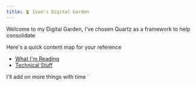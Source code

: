 ```yaml
---
title: 🪴 Ivan's Digital Garden
---
```


Welcome to my Digital Garden, I've chosen Quartz as a framework to help consolidate 


Here's a quick content map for your reference

- [What I'm Reading](notes/whatIRead)
- [Technical Stuff](notes/TechnicalStuff)

I'll add on more things with time
`



